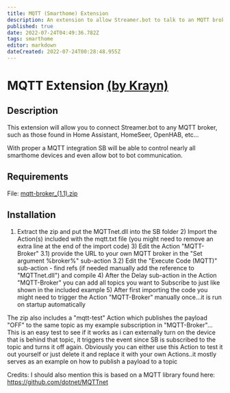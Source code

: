 ```yaml
---
title: MQTT (Smarthome) Extension
description: An extension to allow Streamer.bot to talk to an MQTT broker used in most smart home software like Home Assistant, OpenHAB, HomeSeer, etc
published: true
date: 2022-07-24T04:49:36.782Z
tags: smarthome
editor: markdown
dateCreated: 2022-07-24T00:28:48.955Z
---
```


# MQTT Extension [(by Krayn)](https://www.twitch.tv/krayn_)
## Description
This extension will allow you to connect Streamer.bot to any MQTT broker, such as those found in Home Assistant, HomeSeer, OpenHAB, etc...

With proper a MQTT integration SB will be able to control nearly all smarthome devices and even allow bot to bot communication.

## Requirements
File: [mqtt-broker_(1.1).zip](/extensions/mqtt/files/mqtt-broker_(1.1).zip)

## Installation
1) Extract the zip and put the MQTTnet.dll into the SB folder 2) Import the Action(s) included with the mqtt.txt file (you might need to remove an extra line at the end of the import code) 3) Edit the Action "MQTT-Broker" 3.1) provide the URL to your own MQTT broker in the "Set argument %broker%" sub-action 3.2) Edit the "Execute Code (MQTT)" sub-action - find refs (if needed manually add the reference to "MQTTnet.dll") and compile 4) After the Delay sub-action in the Action "MQTT-Broker" you can add all topics you want to Subscribe to just like shown in the included example 5) After first importing the code you might need to trigger the Action "MQTT-Broker" manually once...it is run on startup automatically

The zip also includes a "mqtt-test" Action which publishes the payload "OFF" to the same topic as my example subscription in "MQTT-Broker"... This is an easy test to see if it works as i can externally turn on the device that is behind that topic, it triggers the event since SB is subscribed to the topic and turns it off again. Obviously you can either use this Action to test it out yourself or just delete it and replace it with your own Actions..it mostly serves as an example on how to publish a payload to a topic

Credits: I should also mention this is based on a MQTT library found here: https://github.com/dotnet/MQTTnet
